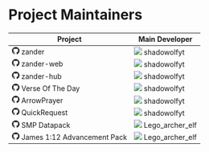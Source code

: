 # Project Maintainers

Project                                                                                                                                                                                                                       | Main Developer
----------------------------------------------------------------------------------------------------------------------------------------------------------------------------------------------------------------------------- | -------------------------------------------------------------------------------------------------------------------------------------------------------------------------------------------------------------------------------------------
[<img src="https://github.com/crafting-for-christ/Documentation/blob/master/assets/img/github.png?raw=true" height="15px">](https://github.com/crafting-for-christ/zander) zander                                             | ![](https://crafatar.com/avatars/0af038412894434ca4be965b317244e8?size=20&overlay) shadowolfyt
[<img src="https://github.com/crafting-for-christ/Documentation/blob/master/assets/img/github.png?raw=true" height="15px">](https://github.com/crafting-for-christ/zander-web) zander-web                                     | ![](https://crafatar.com/avatars/0af038412894434ca4be965b317244e8?size=20&overlay) shadowolfyt
[<img src="https://github.com/crafting-for-christ/Documentation/blob/master/assets/img/github.png?raw=true" height="15px">](https://github.com/crafting-for-christ/zander-hub) zander-hub                                     | ![](https://crafatar.com/avatars/0af038412894434ca4be965b317244e8?size=20&overlay) shadowolfyt
[<img src="https://github.com/crafting-for-christ/Documentation/blob/master/assets/img/github.png?raw=true" height="15px">](https://github.com/crafting-for-christ/Verse-Of-The-Day) Verse Of The Day                         | ![](https://crafatar.com/avatars/0af038412894434ca4be965b317244e8?size=20&overlay) shadowolfyt
[<img src="https://github.com/crafting-for-christ/Documentation/blob/master/assets/img/github.png?raw=true" height="15px">](https://github.com/crafting-for-christ/ArrowPrayer) ArrowPrayer                                   | ![](https://crafatar.com/avatars/0af038412894434ca4be965b317244e8?size=20&overlay) shadowolfyt
[<img src="https://github.com/crafting-for-christ/Documentation/blob/master/assets/img/github.png?raw=true" height="15px">](https://github.com/crafting-for-christ/QuickRequest) QuickRequest                                 | ![](https://crafatar.com/avatars/0af038412894434ca4be965b317244e8?size=20&overlay) shadowolfyt
[<img src="https://github.com/crafting-for-christ/Documentation/blob/master/assets/img/github.png?raw=true" height="15px">](https://github.com/crafting-for-christ/SMP-Datapack) SMP Datapack                                 | ![](https://crafatar.com/avatars/2a881594693543c99c39ec31374d46fe?size=20&overlay) Lego_archer_elf
[<img src="https://github.com/crafting-for-christ/Documentation/blob/master/assets/img/github.png?raw=true" height="15px">](https://github.com/crafting-for-christ/James-1-12-Advancement-Pack) James 1:12 Advancement Pack   | ![](https://crafatar.com/avatars/2a881594693543c99c39ec31374d46fe?size=20&overlay) Lego_archer_elf
